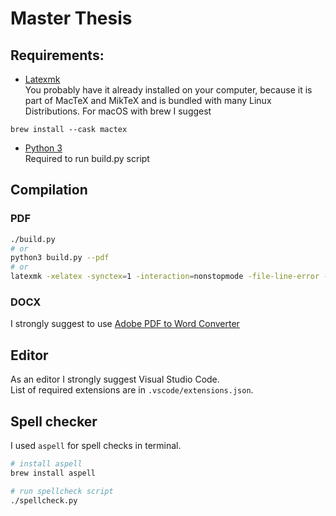# Master Thesis

## Requirements:
- [Latexmk](https://mg.readthedocs.io/latexmk.html)  
You probably have it already installed on your computer, because it is part of MacTeX and MikTeX and is bundled with many Linux Distributions.
For macOS with brew I suggest 
```
brew install --cask mactex
```
- [Python 3](https://www.python.org/downloads/)  
Required to run build.py script

## Compilation

### PDF
```zsh
./build.py
# or
python3 build.py --pdf
# or
latexmk -xelatex -synctex=1 -interaction=nonstopmode -file-line-error -outdir=output/pdf "master thesis.tex"
```

### DOCX
I strongly suggest to use [Adobe PDF to Word Converter](https://www.adobe.com/acrobat/online/pdf-to-word.html)


## Editor
As an editor I strongly suggest Visual Studio Code.  
List of required extensions are in `.vscode/extensions.json`.


## Spell checker
I used `aspell` for spell checks in terminal.
```zsh
# install aspell
brew install aspell 

# run spellcheck script
./spellcheck.py
```